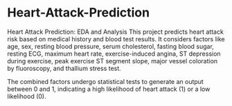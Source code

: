 # Heart-Attack-Prediction
Heart Attack Prediction: EDA and Analysis
This project predicts heart attack risk based on medical history and blood test results. It considers factors like age, sex, resting blood pressure, serum cholesterol, fasting blood sugar, resting ECG, maximum heart rate, exercise-induced angina, ST depression during exercise, peak exercise ST segment slope, major vessel coloration by fluoroscopy, and thallium stress test.

The combined factors undergo statistical tests to generate an output between 0 and 1, indicating a high likelihood of heart attack (1) or a low likelihood (0).
